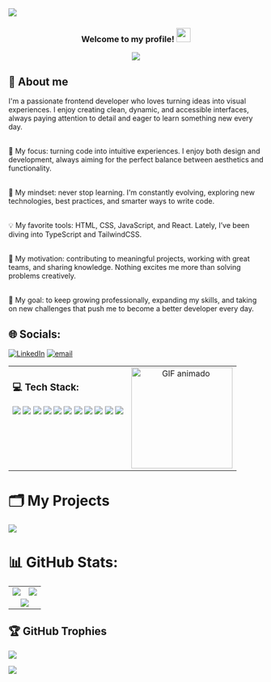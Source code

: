 <img src="https://user-images.githubusercontent.com/73097560/115834477-dbab4500-a447-11eb-908a-139a6edaec5c.gif">
<h3 align="center">
  Welcome to my profile!
<img src="https://media.giphy.com/media/hvRJCLFzcasrR4ia7z/giphy.gif" width="28">
</h3>

<p align="center"> 
  <a href="https://github.com/DenverCoder1/readme-typing-svg"><img src="https://readme-typing-svg.herokuapp.com?lines=My+Name+Is+Julian+Herrera;Frontend+Developer+Junior;Always%20learning%20new%20things&center=true&width=500&height=50"></a>
</p>

## 📖 About me

I'm a passionate frontend developer who loves turning ideas into visual experiences. I enjoy creating clean, dynamic, and accessible interfaces, always paying attention to detail and eager to learn something new every day.<br><br>

🎯 My focus: turning code into intuitive experiences. I enjoy both design and development, always aiming for the perfect balance between aesthetics and functionality.<br><br>

🧠 My mindset: never stop learning. I'm constantly evolving, exploring new technologies, best practices, and smarter ways to write code.<br><br>

💡 My favorite tools: HTML, CSS, JavaScript, and React. Lately, I’ve been diving into TypeScript and TailwindCSS.<br><br>

🚀 My motivation: contributing to meaningful projects, working with great teams, and sharing knowledge. Nothing excites me more than solving problems creatively.<br><br>

🎯 My goal: to keep growing professionally, expanding my skills, and taking on new challenges that push me to become a better developer every day.


## 🌐 Socials:
[![LinkedIn](https://img.shields.io/badge/LinkedIn-%230077B5.svg?logo=linkedin&logoColor=white)](https://linkedin.com/in/julian-santiago-herrera-rubiano) [![email](https://img.shields.io/badge/Email-D14836?logo=gmail&logoColor=white)](mailto:juliansantiago.rubianoherrera@gmail.com) 

<table>
  <tr>
    <td valign="top">
      <h3>💻 Tech Stack:</h3>
      <p>
        <img src="https://img.shields.io/badge/html5-%23E34F26.svg?style=for-the-badge&logo=html5&logoColor=white" />
        <img src="https://img.shields.io/badge/css3-%231572B6.svg?style=for-the-badge&logo=css3&logoColor=white" />
        <img src="https://img.shields.io/badge/javascript-%23323330.svg?style=for-the-badge&logo=javascript&logoColor=%23F7DF1E" />
        <img src="https://img.shields.io/badge/python-3670A0?style=for-the-badge&logo=python&logoColor=ffdd54" />
        <img src="https://img.shields.io/badge/react-%2320232a.svg?style=for-the-badge&logo=react&logoColor=%2361DAFB" />
        <img src="https://img.shields.io/badge/tailwindcss-%2338B2AC.svg?style=for-the-badge&logo=tailwind-css&logoColor=white" />
        <img src="https://img.shields.io/badge/figma-%23F24E1E.svg?style=for-the-badge&logo=figma&logoColor=white" />
        <img src="https://img.shields.io/badge/Canva-%2300C4CC.svg?style=for-the-badge&logo=Canva&logoColor=white" />
        <img src="https://img.shields.io/badge/pandas-%23150458.svg?style=for-the-badge&logo=pandas&logoColor=white" />
        <img src="https://img.shields.io/badge/numpy-%23013243.svg?style=for-the-badge&logo=numpy&logoColor=white" />
        <img src="https://img.shields.io/badge/Matplotlib-%23ffffff.svg?style=for-the-badge&logo=Matplotlib&logoColor=black" />
      </p>
    </td>
    <td valign="top" align="center">
      <img src="https://media3.giphy.com/media/78XCFBGOlS6keY1Bil/200w.gif?cid=6c09b9529z2zggtbk93vett8sx1aqsoat2ph58hmntqtypai&ep=v1_gifs_search&rid=200w.gif&ct=g" width="200" alt="GIF animado" />
    </td>
  </tr>
</table>

# 🗂️ My Projects

<a href="https://github.com/JulianSantiagoH/ToDoProject-React">
  <img align="center" src="https://github-readme-stats.vercel.app/api/pin/?username=JulianSantiagoH&repo=ToDoProject-React&theme=onedark" />
</a>    



# 📊 GitHub Stats:

<div align="center">
  <table>
    <tr>
      <td>
        <img src="https://github-readme-stats.vercel.app/api?username=JulianSantiagoH&theme=tokyonight&hide_border=false&include_all_commits=false&count_private=false" />
      </td>
      <td>
        <img src="https://nirzak-streak-stats.vercel.app/?user=JulianSantiagoH&theme=tokyonight&hide_border=false" />
      </td>
    </tr>
    <tr>
      <td colspan="2" align="center">
        <img src="https://github-readme-stats.vercel.app/api/top-langs/?username=JulianSantiagoH&theme=tokyonight&hide_border=false&include_all_commits=false&count_private=false&layout=compact" />
      </td>
    </tr>
  </table>
</div>



## 🏆 GitHub Trophies
![](https://github-profile-trophy.vercel.app/?username=JulianSantiagoH&theme=tokyonight&no-frame=false&no-bg=false&margin-w=4)



<img src="https://user-images.githubusercontent.com/73097560/115834477-dbab4500-a447-11eb-908a-139a6edaec5c.gif">

<!-- Proudly created with GPRM ( https://gprm.itsvg.in ) -->
